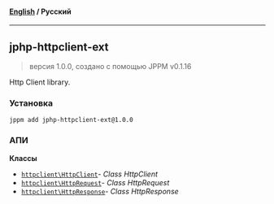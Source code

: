 #### [English](README.md) / **Русский**

---

## jphp-httpclient-ext
> версия 1.0.0, создано с помощью JPPM v0.1.16

Http Client library.

### Установка
```
jppm add jphp-httpclient-ext@1.0.0
```

### АПИ
**Классы**
- [`httpclient\HttpClient`](https://github.com/jphp-compiler/jphp/blob/master/exts/jphp-httpclient-ext/api-docs/classes/httpclient/HttpClient.ru.md)- _Class HttpClient_
- [`httpclient\HttpRequest`](https://github.com/jphp-compiler/jphp/blob/master/exts/jphp-httpclient-ext/api-docs/classes/httpclient/HttpRequest.ru.md)- _Class HttpRequest_
- [`httpclient\HttpResponse`](https://github.com/jphp-compiler/jphp/blob/master/exts/jphp-httpclient-ext/api-docs/classes/httpclient/HttpResponse.ru.md)- _Class HttpResponse_